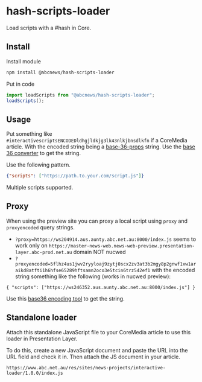 # hash-scripts-loader

Load scripts with a #hash in Core.

## Install

Install module

```sh
npm install @abcnews/hash-scripts-loader
```

Put in code

```javascript
import loadScripts from "@abcnews/hash-scripts-loader";
loadScripts();
```

## Usage

Put something like `#interactivescriptsENCODEDldhgjldkjg3lk43nlkjbnsdlkfn` if a CoreMedia article. With the encoded string being a [base-36-props](https://github.com/abcnews/base-36-props) string. Use the [base 36 converter](https://www.abc.net.au/res/sites/news-projects/base-36-props-converter/1.0.0/) to get the string.

Use the following pattern.

```json
{"scripts": ["https://path.to.your.com/script.js"]}
```

Multiple scripts supported.

## Proxy

When using the preview site you can proxy a local script using `proxy` and `proxyencoded` query strings.

- `?proxy=https://ws204914.aus.aunty.abc.net.au:8000/index.js` seems to work only on `https://master-news-web.news-web-preview.presentation-layer.abc-prod.net.au` domain NOT nucwed
- `?proxyencoded=5flhz4us1jwv2ryyloaj9zytj0scx2zv3at3b2mgy8p2gnwf1xw1araikd8atfti1h6hfse65289hftsamn2oco3e5tcin6trz542ef1` with the encoded string something like the following (works in nucwed preview):

```
{ "scripts": ["https://ws246352.aus.aunty.abc.net.au:8000/index.js"] }
```

Use this [base36 encoding tool](https://www.abc.net.au/res/sites/news-projects/base-36-props-converter/1.0.0/) to get the string.

## Standalone loader

Attach this standalone JavaScript file to your CoreMedia article to use this loader in Presentation Layer.

To do this, create a new JavaScript document and paste the URL into the URL field and check it in. Then attach the JS document in your article.

`https://www.abc.net.au/res/sites/news-projects/interactive-loader/1.0.0/index.js`
